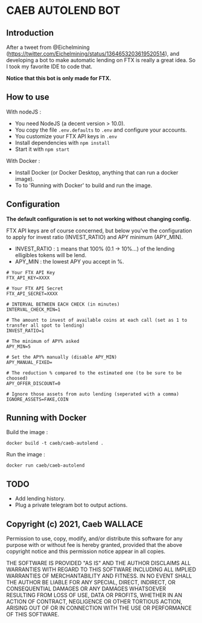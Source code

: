 CAEB AUTOLEND BOT
=================

Introduction
------------

After a tweet from @Eichelmining (https://twitter.com/Eichelmining/status/1364653203619520514), and developing a bot to make automatic lending on FTX is really a great idea.
So I took my favorite IDE to code that.

**Notice that this bot is only made for FTX.**

How to use
----------

With nodeJS :

 - You need NodeJS (a decent version > 10.0).
 - You copy the file `.env.defaults` to `.env` and configure your accounts.
 - You customize your FTX API keys in `.env`
 - Install dependencies with `npm install`
 - Start it with `npm start`

 With Docker :

 - Install Docker (or Docker Desktop, anything that can run a docker image).
 - To to 'Running with Docker' to build and run the image.


Configuration
-------------

**The default configuration is set to not working without changing config.**

FTX API keys are of course concerned, but below you've the configuration to apply for invest ratio (INVEST_RATIO) and APY minimum (APY_MIN).

- INVEST_RATIO : `1` means that 100% (0.1 -> 10%...) of the lending elligibles tokens will be lend.
- APY_MIN : the lowest APY you accept in %.

```
# Your FTX API Key
FTX_API_KEY=XXXX

# Your FTX API Secret
FTX_API_SECRET=XXXX

# INTERVAL BETWEEN EACH CHECK (in minutes)
INTERVAL_CHECK_MIN=1

# The amount to invest of available coins at each call (set as 1 to transfer all spot to lending)
INVEST_RATIO=1

# The minimum of APY% asked
APY_MIN=5

# Set the APY% manually (disable APY_MIN)
APY_MANUAL_FIXED=

# The reduction % compared to the estimated one (to be sure to be choosed)
APY_OFFER_DISCOUNT=0

# Ignore those assets from auto lending (seperated with a comma)
IGNORE_ASSETS=FAKE,COIN
```

Running with Docker
-------------------

Build the image :

```
docker build -t caeb/caeb-autolend .
```

Run the image :

```
docker run caeb/caeb-autolend
```

TODO
----

- Add lending history.
- Plug a private telegram bot to output actions.

Copyright (c) 2021, Caeb WALLACE
--------------------------------

Permission to use, copy, modify, and/or distribute this software for any purpose with or without fee is hereby granted, provided that the above copyright notice and this permission notice appear in all copies.

THE SOFTWARE IS PROVIDED "AS IS" AND THE AUTHOR DISCLAIMS ALL WARRANTIES WITH REGARD TO THIS SOFTWARE INCLUDING ALL IMPLIED WARRANTIES OF MERCHANTABILITY AND FITNESS. IN NO EVENT SHALL THE AUTHOR BE LIABLE FOR ANY SPECIAL, DIRECT, INDIRECT, OR CONSEQUENTIAL DAMAGES OR ANY DAMAGES WHATSOEVER RESULTING FROM LOSS OF USE, DATA OR PROFITS, WHETHER IN AN ACTION OF CONTRACT, NEGLIGENCE OR OTHER TORTIOUS ACTION, ARISING OUT OF OR IN CONNECTION WITH THE USE OR PERFORMANCE OF THIS SOFTWARE.
